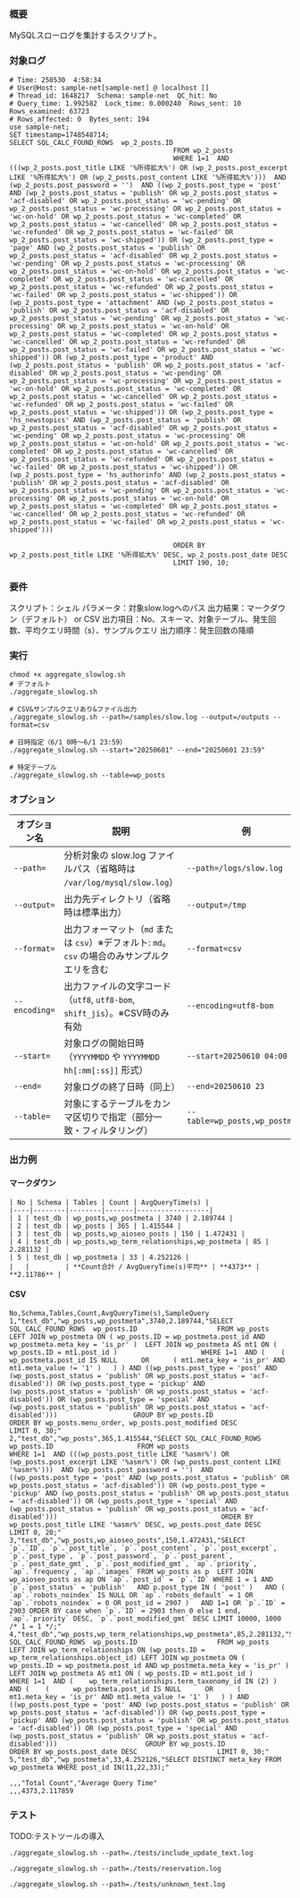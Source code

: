 ### 概要

MySQLスローログを集計するスクリプト。

### 対象ログ

```
# Time: 250530  4:58:34
# User@Host: sample-net[sample-net] @ localhost []
# Thread_id: 1648217  Schema: sample-net  QC_hit: No
# Query_time: 1.992582  Lock_time: 0.000240  Rows_sent: 10  Rows_examined: 63723
# Rows_affected: 0  Bytes_sent: 194
use sample-net;
SET timestamp=1748548714;
SELECT SQL_CALC_FOUND_ROWS  wp_2_posts.ID
                                         FROM wp_2_posts
                                         WHERE 1=1  AND (((wp_2_posts.post_title LIKE '%所得拡大%') OR (wp_2_posts.post_excerpt LIKE '%所得拡大%') OR (wp_2_posts.post_content LIKE '%所得拡大%')))  AND (wp_2_posts.post_password = '')  AND ((wp_2_posts.post_type = 'post' AND (wp_2_posts.post_status = 'publish' OR wp_2_posts.post_status = 'acf-disabled' OR wp_2_posts.post_status = 'wc-pending' OR wp_2_posts.post_status = 'wc-processing' OR wp_2_posts.post_status = 'wc-on-hold' OR wp_2_posts.post_status = 'wc-completed' OR wp_2_posts.post_status = 'wc-cancelled' OR wp_2_posts.post_status = 'wc-refunded' OR wp_2_posts.post_status = 'wc-failed' OR wp_2_posts.post_status = 'wc-shipped')) OR (wp_2_posts.post_type = 'page' AND (wp_2_posts.post_status = 'publish' OR wp_2_posts.post_status = 'acf-disabled' OR wp_2_posts.post_status = 'wc-pending' OR wp_2_posts.post_status = 'wc-processing' OR wp_2_posts.post_status = 'wc-on-hold' OR wp_2_posts.post_status = 'wc-completed' OR wp_2_posts.post_status = 'wc-cancelled' OR wp_2_posts.post_status = 'wc-refunded' OR wp_2_posts.post_status = 'wc-failed' OR wp_2_posts.post_status = 'wc-shipped')) OR (wp_2_posts.post_type = 'attachment' AND (wp_2_posts.post_status = 'publish' OR wp_2_posts.post_status = 'acf-disabled' OR wp_2_posts.post_status = 'wc-pending' OR wp_2_posts.post_status = 'wc-processing' OR wp_2_posts.post_status = 'wc-on-hold' OR wp_2_posts.post_status = 'wc-completed' OR wp_2_posts.post_status = 'wc-cancelled' OR wp_2_posts.post_status = 'wc-refunded' OR wp_2_posts.post_status = 'wc-failed' OR wp_2_posts.post_status = 'wc-shipped')) OR (wp_2_posts.post_type = 'product' AND (wp_2_posts.post_status = 'publish' OR wp_2_posts.post_status = 'acf-disabled' OR wp_2_posts.post_status = 'wc-pending' OR wp_2_posts.post_status = 'wc-processing' OR wp_2_posts.post_status = 'wc-on-hold' OR wp_2_posts.post_status = 'wc-completed' OR wp_2_posts.post_status = 'wc-cancelled' OR wp_2_posts.post_status = 'wc-refunded' OR wp_2_posts.post_status = 'wc-failed' OR wp_2_posts.post_status = 'wc-shipped')) OR (wp_2_posts.post_type = 'hs_newstopics' AND (wp_2_posts.post_status = 'publish' OR wp_2_posts.post_status = 'acf-disabled' OR wp_2_posts.post_status = 'wc-pending' OR wp_2_posts.post_status = 'wc-processing' OR wp_2_posts.post_status = 'wc-on-hold' OR wp_2_posts.post_status = 'wc-completed' OR wp_2_posts.post_status = 'wc-cancelled' OR wp_2_posts.post_status = 'wc-refunded' OR wp_2_posts.post_status = 'wc-failed' OR wp_2_posts.post_status = 'wc-shipped')) OR (wp_2_posts.post_type = 'hs_authorinfo' AND (wp_2_posts.post_status = 'publish' OR wp_2_posts.post_status = 'acf-disabled' OR wp_2_posts.post_status = 'wc-pending' OR wp_2_posts.post_status = 'wc-processing' OR wp_2_posts.post_status = 'wc-on-hold' OR wp_2_posts.post_status = 'wc-completed' OR wp_2_posts.post_status = 'wc-cancelled' OR wp_2_posts.post_status = 'wc-refunded' OR wp_2_posts.post_status = 'wc-failed' OR wp_2_posts.post_status = 'wc-shipped')))

                                         ORDER BY wp_2_posts.post_title LIKE '%所得拡大%' DESC, wp_2_posts.post_date DESC
                                         LIMIT 190, 10;
```

### 要件
スクリプト：シェル
パラメータ：対象slow.logへのパス
出力結果：マークダウン（デフォルト） or CSV
出力項目：No、スキーマ、対象テーブル、発生回数、平均クエリ時間（s）、サンプルクエリ
出力順序：発生回数の降順

### 実行

```
chmod +x aggregate_slowlog.sh
# デフォルト
./aggregate_slowlog.sh

# CSV&サンプルクエリあり&ファイル出力
./aggregate_slowlog.sh --path=/samples/slow.log --output=/outputs --format=csv

# 日時指定（6/1 0時～6/1 23:59）
./aggregate_slowlog.sh --start="20250601" --end="20250601 23:59"

# 特定テーブル
./aggregate_slowlog.sh --table=wp_posts
```

### オプション

| オプション名    | 説明                                                                                     | 例                             |
|-----------------|------------------------------------------------------------------------------------------|--------------------------------|
| `--path=`       | 分析対象の slow.log ファイルパス（省略時は `/var/log/mysql/slow.log`）                   | `--path=/logs/slow.log`        |
| `--output=`     | 出力先ディレクトリ（省略時は標準出力）                                                   | `--output=/tmp`                |
| `--format=`     | 出力フォーマット（`md` または `csv`）※デフォルト: `md`。`csv` の場合のみサンプルクエリを含む | `--format=csv`                 |
| `--encoding=`   | 出力ファイルの文字コード（`utf8`, `utf8-bom`, `shift_jis`）。※CSV時のみ有効               | `--encoding=utf8-bom`          |
| `--start=`      | 対象ログの開始日時（`YYYYMMDD` や `YYYYMMDD hh[:mm[:ss]]` 形式）                         | `--start=20250610 04:00`       |
| `--end=`        | 対象ログの終了日時（同上）                                                               | `--end=20250610 23`            |
| `--table=`      | 対象にするテーブルをカンマ区切りで指定（部分一致・フィルタリング）                       | `--table=wp_posts,wp_postmeta` |

### 出力例

#### マークダウン

```
| No | Schema | Tables | Count | AvgQueryTime(s) |
|----|--------|--------|-------|------------------|
| 1 | test_db | wp_posts,wp_postmeta | 3740 | 2.189744 |
| 2 | test_db | wp_posts | 365 | 1.415544 |
| 3 | test_db | wp_posts,wp_aioseo_posts | 150 | 1.472431 |
| 4 | test_db | wp_posts,wp_term_relationships,wp_postmeta | 85 | 2.281132 |
| 5 | test_db | wp_postmeta | 33 | 4.252126 |
|   |         | **Count合計 / AvgQueryTime(s)平均** | **4373** | **2.11786** |
```

#### CSV

```
No,Schema,Tables,Count,AvgQueryTime(s),SampleQuery
1,"test_db","wp_posts,wp_postmeta",3740,2.189744,"SELECT SQL_CALC_FOUND_ROWS  wp_posts.ID 					 FROM wp_posts  LEFT JOIN wp_postmeta ON ( wp_posts.ID = wp_postmeta.post_id AND wp_postmeta.meta_key = 'is_pr' )  LEFT JOIN wp_postmeta AS mt1 ON ( wp_posts.ID = mt1.post_id ) 					 WHERE 1=1  AND (    (      wp_postmeta.post_id IS NULL      OR      ( mt1.meta_key = 'is_pr' AND mt1.meta_value != '1' )   ) ) AND ((wp_posts.post_type = 'post' AND (wp_posts.post_status = 'publish' OR wp_posts.post_status = 'acf-disabled')) OR (wp_posts.post_type = 'pickup' AND (wp_posts.post_status = 'publish' OR wp_posts.post_status = 'acf-disabled')) OR (wp_posts.post_type = 'special' AND (wp_posts.post_status = 'publish' OR wp_posts.post_status = 'acf-disabled'))) 					 GROUP BY wp_posts.ID 					 ORDER BY wp_posts.menu_order, wp_posts.post_modified DESC 					 LIMIT 0, 30;"
2,"test_db","wp_posts",365,1.415544,"SELECT SQL_CALC_FOUND_ROWS  wp_posts.ID 					 FROM wp_posts  					 WHERE 1=1  AND (((wp_posts.post_title LIKE '%asmr%') OR (wp_posts.post_excerpt LIKE '%asmr%') OR (wp_posts.post_content LIKE '%asmr%')))  AND (wp_posts.post_password = '')  AND ((wp_posts.post_type = 'post' AND (wp_posts.post_status = 'publish' OR wp_posts.post_status = 'acf-disabled')) OR (wp_posts.post_type = 'pickup' AND (wp_posts.post_status = 'publish' OR wp_posts.post_status = 'acf-disabled')) OR (wp_posts.post_type = 'special' AND (wp_posts.post_status = 'publish' OR wp_posts.post_status = 'acf-disabled'))) 					  					 ORDER BY wp_posts.post_title LIKE '%asmr%' DESC, wp_posts.post_date DESC 					 LIMIT 0, 20;"
3,"test_db","wp_posts,wp_aioseo_posts",150,1.472431,"SELECT  	`p`.`ID`, `p`.`post_title`, `p`.`post_content`, `p`.`post_excerpt`, `p`.`post_type`, `p`.`post_password`, `p`.`post_parent`, `p`.`post_date_gmt`, `p`.`post_modified_gmt`, `ap`.`priority`, `ap`.`frequency`, `ap`.`images` FROM wp_posts as p 	LEFT JOIN wp_aioseo_posts as ap ON `ap`.`post_id` = `p`.`ID` WHERE 1 = 1 AND 	`p`.`post_status` = 'publish' 	AND p.post_type IN ( 'post' ) 	AND ( `ap`.`robots_noindex` IS NULL OR `ap`.`robots_default` = 1 OR `ap`.`robots_noindex` = 0 OR post_id = 2907 ) 	AND 1=1 OR `p`.`ID` = 2903 ORDER BY case when `p`.`ID` = 2903 then 0 else 1 end, `ap`.`priority` DESC, `p`.`post_modified_gmt` DESC LIMIT 10000, 1000 /* 1 = 1 */;"
4,"test_db","wp_posts,wp_term_relationships,wp_postmeta",85,2.281132,"SELECT SQL_CALC_FOUND_ROWS  wp_posts.ID 					 FROM wp_posts  LEFT JOIN wp_term_relationships ON (wp_posts.ID = wp_term_relationships.object_id) LEFT JOIN wp_postmeta ON ( wp_posts.ID = wp_postmeta.post_id AND wp_postmeta.meta_key = 'is_pr' )  LEFT JOIN wp_postmeta AS mt1 ON ( wp_posts.ID = mt1.post_id ) 					 WHERE 1=1  AND (    wp_term_relationships.term_taxonomy_id IN (2) ) AND (    (      wp_postmeta.post_id IS NULL      OR      ( mt1.meta_key = 'is_pr' AND mt1.meta_value != '1' )   ) ) AND ((wp_posts.post_type = 'post' AND (wp_posts.post_status = 'publish' OR wp_posts.post_status = 'acf-disabled')) OR (wp_posts.post_type = 'pickup' AND (wp_posts.post_status = 'publish' OR wp_posts.post_status = 'acf-disabled')) OR (wp_posts.post_type = 'special' AND (wp_posts.post_status = 'publish' OR wp_posts.post_status = 'acf-disabled'))) 					 GROUP BY wp_posts.ID 					 ORDER BY wp_posts.post_date DESC 					 LIMIT 0, 30;"
5,"test_db","wp_postmeta",33,4.252126,"SELECT DISTINCT meta_key FROM wp_postmeta WHERE post_id IN(11,22,33);"

,,,"Total Count","Average Query Time"
,,,4373,2.117859
```

### テスト

TODO:テストツールの導入

```shell
./aggregate_slowlog.sh --path=./tests/include_update_text.log
```

```shell
./aggregate_slowlog.sh --path=./tests/reservation.log
```

```shell
./aggregate_slowlog.sh --path=./tests/unknown_text.log
```